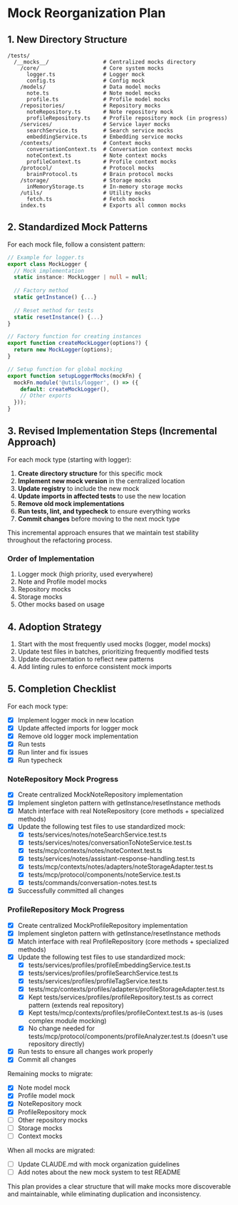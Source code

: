 # Mock Reorganization Plan

## 1. New Directory Structure

```
/tests/
  /__mocks__/                 # Centralized mocks directory
    /core/                    # Core system mocks
      logger.ts               # Logger mock
      config.ts               # Config mock
    /models/                  # Data model mocks
      note.ts                 # Note model mocks
      profile.ts              # Profile model mocks 
    /repositories/            # Repository mocks
      noteRepository.ts       # Note repository mock
      profileRepository.ts    # Profile repository mock (in progress)
    /services/                # Service layer mocks
      searchService.ts        # Search service mocks
      embeddingService.ts     # Embedding service mocks
    /contexts/                # Context mocks
      conversationContext.ts  # Conversation context mocks
      noteContext.ts          # Note context mocks
      profileContext.ts       # Profile context mocks
    /protocol/                # Protocol mocks
      brainProtocol.ts        # Brain protocol mocks
    /storage/                 # Storage mocks
      inMemoryStorage.ts      # In-memory storage mocks
    /utils/                   # Utility mocks
      fetch.ts                # Fetch mocks
    index.ts                  # Exports all common mocks
```

## 2. Standardized Mock Patterns

For each mock file, follow a consistent pattern:

```typescript
// Example for logger.ts
export class MockLogger {
  // Mock implementation
  static instance: MockLogger | null = null;
  
  // Factory method
  static getInstance() {...}
  
  // Reset method for tests
  static resetInstance() {...}
}

// Factory function for creating instances
export function createMockLogger(options?) {
  return new MockLogger(options);
}

// Setup function for global mocking
export function setupLoggerMocks(mockFn) {
  mockFn.module('@utils/logger', () => ({
    default: createMockLogger(),
    // Other exports
  }));
}
```

## 3. Revised Implementation Steps (Incremental Approach)

For each mock type (starting with logger):

1. **Create directory structure** for this specific mock
2. **Implement new mock version** in the centralized location
3. **Update registry** to include the new mock
4. **Update imports in affected tests** to use the new location
5. **Remove old mock implementations**
6. **Run tests, lint, and typecheck** to ensure everything works
7. **Commit changes** before moving to the next mock type

This incremental approach ensures that we maintain test stability throughout the refactoring process.

### Order of Implementation

1. Logger mock (high priority, used everywhere)
2. Note and Profile model mocks
3. Repository mocks
4. Storage mocks
5. Other mocks based on usage

## 4. Adoption Strategy

1. Start with the most frequently used mocks (logger, model mocks)
2. Update test files in batches, prioritizing frequently modified tests
3. Update documentation to reflect new patterns
4. Add linting rules to enforce consistent mock imports

## 5. Completion Checklist

For each mock type:
- [x] Implement logger mock in new location
- [x] Update affected imports for logger mock
- [x] Remove old logger mock implementation
- [x] Run tests
- [x] Run linter and fix issues
- [x] Run typecheck

### NoteRepository Mock Progress
- [x] Create centralized MockNoteRepository implementation
- [x] Implement singleton pattern with getInstance/resetInstance methods
- [x] Match interface with real NoteRepository (core methods + specialized methods)
- [x] Update the following test files to use standardized mock:
  - [x] tests/services/notes/noteSearchService.test.ts
  - [x] tests/services/notes/conversationToNoteService.test.ts
  - [x] tests/mcp/contexts/notes/noteContext.test.ts
  - [x] tests/services/notes/assistant-response-handling.test.ts
  - [x] tests/mcp/contexts/notes/adapters/noteStorageAdapter.test.ts
  - [x] tests/mcp/protocol/components/noteService.test.ts
  - [x] tests/commands/conversation-notes.test.ts
- [x] Successfully committed all changes

### ProfileRepository Mock Progress
- [x] Create centralized MockProfileRepository implementation
- [x] Implement singleton pattern with getInstance/resetInstance methods
- [x] Match interface with real ProfileRepository (core methods + specialized methods)
- [x] Update the following test files to use standardized mock:
  - [x] tests/services/profiles/profileEmbeddingService.test.ts
  - [x] tests/services/profiles/profileSearchService.test.ts
  - [x] tests/services/profiles/profileTagService.test.ts
  - [x] tests/mcp/contexts/profiles/adapters/profileStorageAdapter.test.ts
  - [x] Kept tests/services/profiles/profileRepository.test.ts as correct pattern (extends real repository)
  - [x] Kept tests/mcp/contexts/profiles/profileContext.test.ts as-is (uses complex module mocking)
  - [x] No change needed for tests/mcp/protocol/components/profileAnalyzer.test.ts (doesn't use repository directly)
- [x] Run tests to ensure all changes work properly
- [x] Commit all changes

Remaining mocks to migrate:
- [x] Note model mock
- [x] Profile model mock
- [x] NoteRepository mock
- [x] ProfileRepository mock
- [ ] Other repository mocks
- [ ] Storage mocks
- [ ] Context mocks

When all mocks are migrated:
- [ ] Update CLAUDE.md with mock organization guidelines
- [ ] Add notes about the new mock system to test README

This plan provides a clear structure that will make mocks more discoverable and maintainable, while eliminating duplication and inconsistency.